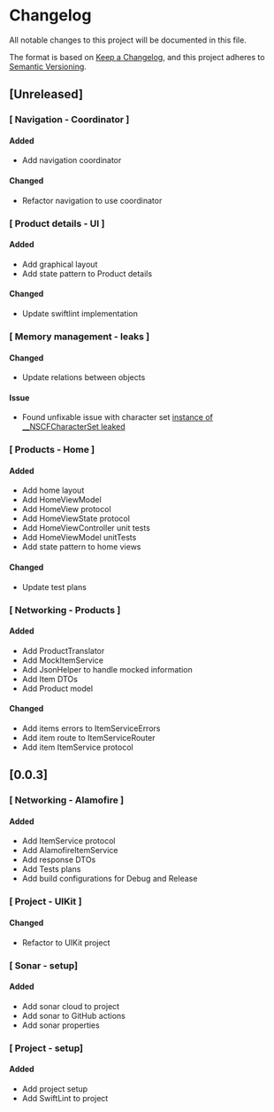 # Changelog #

All notable changes to this project will be documented in this file.

The format is based on [Keep a Changelog](https://keepachangelog.com/en/1.0.0/),
and this project adheres to [Semantic Versioning](https://semver.org/spec/v2.0.0.html).

## [Unreleased] ##

### [ Navigation - Coordinator ] ###

#### Added ####

* Add navigation coordinator

#### Changed ####

* Refactor navigation to use coordinator

### [ Product details - UI ] ###

#### Added ####

* Add graphical layout
* Add state pattern to Product details

#### Changed ####

* Update swiftlint implementation

### [ Memory management - leaks ] ###

#### Changed ####

* Update relations between objects

#### Issue ####

* Found unfixable issue with character set [instance of __NSCFCharacterSet leaked](https://github.com/Alamofire/Alamofire/issues/3374) 

### [ Products - Home ] ###

#### Added ####

* Add home layout
* Add HomeViewModel
* Add HomeView protocol
* Add HomeViewState protocol
* Add HomeViewController unit tests
* Add HomeViewModel unitTests
* Add state pattern to home views

#### Changed ####

* Update test plans

### [ Networking - Products ] ###

#### Added ####

* Add ProductTranslator
* Add MockItemService
* Add JsonHelper to handle mocked information
* Add Item DTOs
* Add Product model

#### Changed ####

* Add items errors to ItemServiceErrors
* Add item route to ItemServiceRouter
* Add item ItemService protocol

## [0.0.3] ##

### [ Networking - Alamofire ] ###

#### Added ####

* Add ItemService protocol
* Add AlamofireItemService
* Add response DTOs
* Add Tests plans
* Add build configurations for Debug and Release

### [ Project - UIKit ] ###

#### Changed ####

* Refactor to UIKit project

### [ Sonar - setup] ###

#### Added ####

* Add sonar cloud to project
* Add sonar to GitHub actions
* Add sonar properties

### [ Project - setup] ###

#### Added ####

* Add project setup
* Add SwiftLint to project
